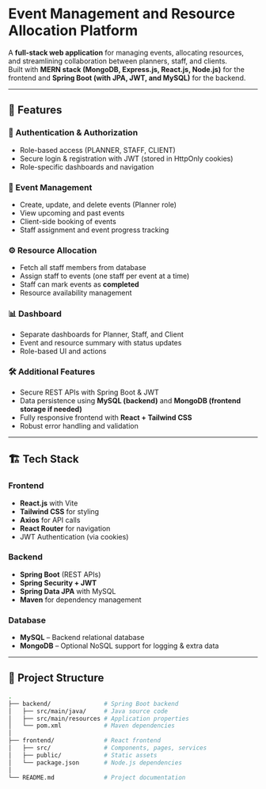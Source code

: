 # Event Management and Resource Allocation Platform

A **full-stack web application** for managing events, allocating resources, and streamlining collaboration between planners, staff, and clients.  
Built with **MERN stack (MongoDB, Express.js, React.js, Node.js)** for the frontend and **Spring Boot (with JPA, JWT, and MySQL)** for the backend.  

---

## 🚀 Features

### 🔑 Authentication & Authorization
- Role-based access (PLANNER, STAFF, CLIENT)
- Secure login & registration with JWT (stored in HttpOnly cookies)
- Role-specific dashboards and navigation

### 📅 Event Management
- Create, update, and delete events (Planner role)
- View upcoming and past events
- Client-side booking of events
- Staff assignment and event progress tracking

### ⚙️ Resource Allocation
- Fetch all staff members from database
- Assign staff to events (one staff per event at a time)
- Staff can mark events as **completed**
- Resource availability management

### 📊 Dashboard
- Separate dashboards for Planner, Staff, and Client
- Event and resource summary with status updates
- Role-based UI and actions

### 🛠️ Additional Features
- Secure REST APIs with Spring Boot & JWT
- Data persistence using **MySQL (backend)** and **MongoDB (frontend storage if needed)**
- Fully responsive frontend with **React + Tailwind CSS**
- Robust error handling and validation

---

## 🏗️ Tech Stack

### Frontend
- **React.js** with Vite
- **Tailwind CSS** for styling
- **Axios** for API calls
- **React Router** for navigation
- JWT Authentication (via cookies)

### Backend
- **Spring Boot** (REST APIs)
- **Spring Security + JWT**
- **Spring Data JPA** with MySQL
- **Maven** for dependency management

### Database
- **MySQL** – Backend relational database
- **MongoDB** – Optional NoSQL support for logging & extra data

---

## 📂 Project Structure

```bash
.
├── backend/               # Spring Boot backend
│   ├── src/main/java/     # Java source code
│   ├── src/main/resources # Application properties
│   └── pom.xml            # Maven dependencies
│
├── frontend/              # React frontend
│   ├── src/               # Components, pages, services
│   ├── public/            # Static assets
│   └── package.json       # Node.js dependencies
│
└── README.md              # Project documentation
